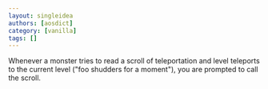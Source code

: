 ```yaml
---
layout: singleidea
authors: [aosdict]
category: [vanilla]
tags: []
---
```

Whenever a monster tries to read a scroll of teleportation and level teleports to the current level ("foo shudders for a moment"), you are prompted to call the scroll.
